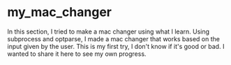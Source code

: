# my_mac_changer
In this section, I tried to make a mac changer using what I learn. Using subprocess and optparse, I made a mac changer that works based on the input given by the user. This is my first try, I don't know if it's good or bad. I wanted to share it here to see my own progress.
